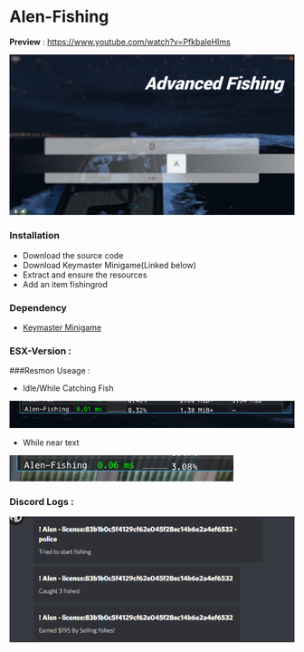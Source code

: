 # Alen-Fishing

**Preview** : https://www.youtube.com/watch?v=PfkbaleHIms

![](images-preview/preview.png)


### Installation
- Download the source code
- Download Keymaster Minigame(Linked below)
- Extract and ensure the resources
- Add an item fishingrod 

### Dependency
- [Keymaster Minigame](https://github.com/dsheedes/cd_keymaster)

### ESX-Version : 

###Resmon Useage :
- Idle/While Catching Fish


![](images-preview/fishing-resmon.png)
- While near text


![](images-preview/text-resmon.png)

### Discord Logs : 


![](images-preview/discord-logs.png)

